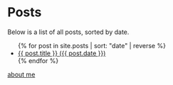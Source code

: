 # Posts

Below is a list of all posts, sorted by date.

<ul>
  {% for post in site.posts | sort: "date" | reverse %}
    <li>
      <a href="{{ post.url }}">{{ post.title }} ({{ post.date }})</a>
    </li>
  {% endfor %}
</ul>

[about me](about.md)

